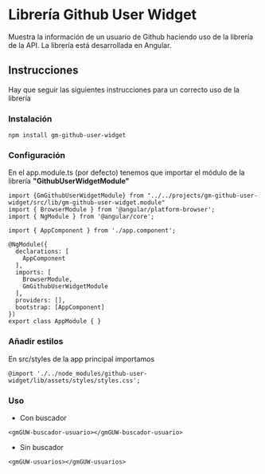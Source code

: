 # Librería Github User Widget

Muestra la información de un usuario de Github haciendo uso de la librería de la API. La librería está desarrollada en Angular.

## Instrucciones

Hay que seguir las siguientes instrucciones para un correcto uso de la librería

### Instalación

```npm install gm-github-user-widget```

### Configuración

En el app.module.ts (por defecto) tenemos que importar el módulo de la librería **"GithubUserWidgetModule"**

```
import {GmGithubUserWidgetModule} from "../../projects/gm-github-user-widget/src/lib/gm-github-user-widget.module"
import { BrowserModule } from '@angular/platform-browser';
import { NgModule } from '@angular/core';

import { AppComponent } from './app.component';

@NgModule({
  declarations: [
    AppComponent
  ],
  imports: [
    BrowserModule,
    GmGithubUserWidgetModule
  ],
  providers: [],
  bootstrap: [AppComponent]
})
export class AppModule { }
```
### Añadir estilos
En src/styles de la app principal importamos
```
@import './../node_modules/github-user-widget/lib/assets/styles/styles.css';
```
### Uso
* Con buscador
```
<gmGUW-buscador-usuario></gmGUW-buscador-usuario>
```

* Sin buscador
```
<gmGUW-usuarios></gmGUW-usuarios>
```
